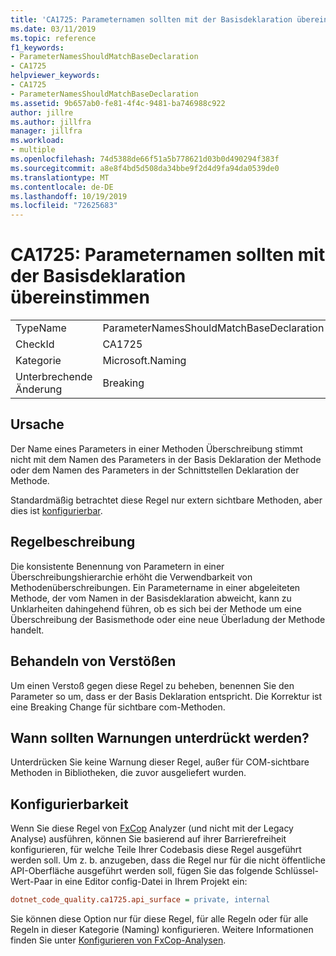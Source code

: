 ```yaml
---
title: 'CA1725: Parameternamen sollten mit der Basisdeklaration übereinstimmen'
ms.date: 03/11/2019
ms.topic: reference
f1_keywords:
- ParameterNamesShouldMatchBaseDeclaration
- CA1725
helpviewer_keywords:
- CA1725
- ParameterNamesShouldMatchBaseDeclaration
ms.assetid: 9b657ab0-fe81-4f4c-9481-ba746988c922
author: jillre
ms.author: jillfra
manager: jillfra
ms.workload:
- multiple
ms.openlocfilehash: 74d5388de66f51a5b778621d03b0d490294f383f
ms.sourcegitcommit: a8e8f4bd5d508da34bbe9f2d4d9fa94da0539de0
ms.translationtype: MT
ms.contentlocale: de-DE
ms.lasthandoff: 10/19/2019
ms.locfileid: "72625683"
---
```

# <a name="ca1725-parameter-names-should-match-base-declaration"></a>CA1725: Parameternamen sollten mit der Basisdeklaration übereinstimmen

|||
|-|-|
|TypeName|ParameterNamesShouldMatchBaseDeclaration|
|CheckId|CA1725|
|Kategorie|Microsoft.Naming|
|Unterbrechende Änderung|Breaking|

## <a name="cause"></a>Ursache

Der Name eines Parameters in einer Methoden Überschreibung stimmt nicht mit dem Namen des Parameters in der Basis Deklaration der Methode oder dem Namen des Parameters in der Schnittstellen Deklaration der Methode.

Standardmäßig betrachtet diese Regel nur extern sichtbare Methoden, aber dies ist [konfigurierbar](#configurability).

## <a name="rule-description"></a>Regelbeschreibung

Die konsistente Benennung von Parametern in einer Überschreibungshierarchie erhöht die Verwendbarkeit von Methodenüberschreibungen. Ein Parametername in einer abgeleiteten Methode, der vom Namen in der Basisdeklaration abweicht, kann zu Unklarheiten dahingehend führen, ob es sich bei der Methode um eine Überschreibung der Basismethode oder eine neue Überladung der Methode handelt.

## <a name="how-to-fix-violations"></a>Behandeln von Verstößen

Um einen Verstoß gegen diese Regel zu beheben, benennen Sie den Parameter so um, dass er der Basis Deklaration entspricht. Die Korrektur ist eine Breaking Change für sichtbare com-Methoden.

## <a name="when-to-suppress-warnings"></a>Wann sollten Warnungen unterdrückt werden?

Unterdrücken Sie keine Warnung dieser Regel, außer für COM-sichtbare Methoden in Bibliotheken, die zuvor ausgeliefert wurden.

## <a name="configurability"></a>Konfigurierbarkeit

Wenn Sie diese Regel von [FxCop](install-fxcop-analyzers.md) Analyzer (und nicht mit der Legacy Analyse) ausführen, können Sie basierend auf ihrer Barrierefreiheit konfigurieren, für welche Teile Ihrer Codebasis diese Regel ausgeführt werden soll. Um z. b. anzugeben, dass die Regel nur für die nicht öffentliche API-Oberfläche ausgeführt werden soll, fügen Sie das folgende Schlüssel-Wert-Paar in eine Editor config-Datei in Ihrem Projekt ein:

```ini
dotnet_code_quality.ca1725.api_surface = private, internal
```

Sie können diese Option nur für diese Regel, für alle Regeln oder für alle Regeln in dieser Kategorie (Naming) konfigurieren. Weitere Informationen finden Sie unter [Konfigurieren von FxCop-Analysen](configure-fxcop-analyzers.md).
